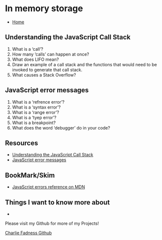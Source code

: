 # In memory storage

- [Home](https://fadnesscharlie.github.io/reading-notes/301/)

## Understanding the JavaScript Call Stack

1. What is a ‘call’?
2. How many ‘calls’ can happen at once?
3. What does LIFO mean?
4. Draw an example of a call stack and the functions that would need to be invoked to generate that call stack.
5. What causes a Stack Overflow?

## JavaScript error messages

1. What is a ‘refrence error’?
2. What is a ‘syntax error’?
3. What is a ‘range error’?
4. What is a ‘tyep error’?
5. What is a breakpoint?
6. What does the word ‘debugger’ do in your code?

## Resources

- [Understanding the JavaScript Call Stack](https://medium.freecodecamp.org/understanding-the-javascript-call-stack-861e41ae61d4)
- [JavaScript error messages](https://codeburst.io/javascript-error-messages-debugging-d23f84f0ae7c)

## BookMark/Skim

- [JavaScript errors reference on MDN](https://developer.mozilla.org/en-US/docs/Web/JavaScript/Reference/Errors)

## Things I want to know more about

- 

Please visit my Github for more of my Projects!

[Charlie Fadness Github](https://github.com/fadnesscharlie)
